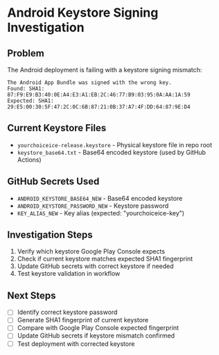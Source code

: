 # Android Keystore Signing Investigation

## Problem
The Android deployment is failing with a keystore signing mismatch:

```
The Android App Bundle was signed with the wrong key. 
Found: SHA1: 87:F9:E9:B3:40:0E:A4:E3:A1:EB:2C:46:77:B9:03:95:0A:AA:1A:59
Expected: SHA1: 29:E5:00:30:5F:47:2C:0C:6B:87:21:0B:37:A7:4F:DD:64:87:9E:D4
```

## Current Keystore Files
- `yourchoiceice-release.keystore` - Physical keystore file in repo root
- `keystore_base64.txt` - Base64 encoded keystore (used by GitHub Actions)

## GitHub Secrets Used
- `ANDROID_KEYSTORE_BASE64_NEW` - Base64 encoded keystore
- `ANDROID_KEYSTORE_PASSWORD_NEW` - Keystore password
- `KEY_ALIAS_NEW` - Key alias (expected: "yourchoiceice-key")

## Investigation Steps
1. Verify which keystore Google Play Console expects
2. Check if current keystore matches expected SHA1 fingerprint
3. Update GitHub secrets with correct keystore if needed
4. Test keystore validation in workflow

## Next Steps
- [ ] Identify correct keystore password
- [ ] Generate SHA1 fingerprint of current keystore
- [ ] Compare with Google Play Console expected fingerprint
- [ ] Update GitHub secrets if keystore mismatch confirmed
- [ ] Test deployment with corrected keystore

